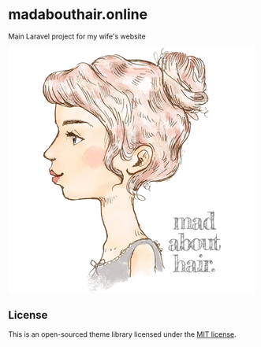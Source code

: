 # madabouthair.online
Main Laravel project for my wife's website

<a href="https://madabouthair.online">
    <img src="https://github.com/kingsloi/madabouthair.online/raw/master/madabouthair.online.png">
</a>

## License
This is an open-sourced theme library licensed under the [MIT license](https://opensource.org/licenses/MIT).
